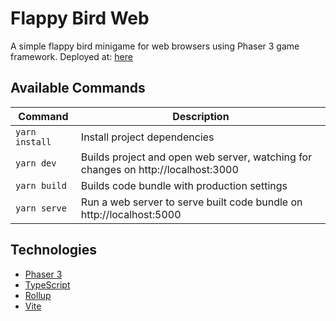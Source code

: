# Flappy Bird Web

A simple flappy bird minigame for web browsers using Phaser 3 game framework.
Deployed at: [here](https://phassy-bird.vercel.app/)

## Available Commands

| Command | Description |
|---------|-------------|
| `yarn install` | Install project dependencies |
| `yarn dev` | Builds project and open web server, watching for changes on http://localhost:3000 |
| `yarn build` | Builds code bundle with production settings |
| `yarn serve` | Run a web server to serve built code bundle on http://localhost:5000 |

## Technologies

- [Phaser 3](https://github.com/photonstorm/phaser)
- [TypeScript](https://www.typescriptlang.org/)
- [Rollup](https://rollupjs.org)
- [Vite](https://vitejs.dev/)